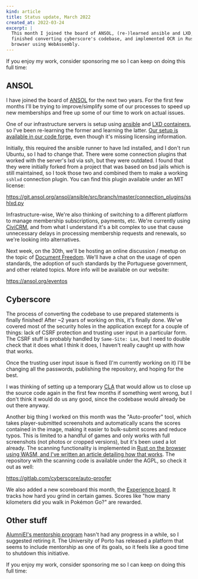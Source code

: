 ```yaml
---
kind: article
title: Status update, March 2022
created_at: 2022-03-24
excerpt: |
  This month I joined the board of ANSOL, (re-)learned ansible and LXD,
  finished converting cyberscore's codebase, and implemented OCR in Rust in the
  browser using WebAssembly.
---
```


<aside markdown="1">
  If you enjoy my work, consider sponsoring me so I can keep on doing this full
  time: <https://github.com/sponsors/hugopeixoto>
</aside>

## ANSOL

I have joined the board of [ANSOL](https://ansol.org) for the next two years.
For the first few months I'll be trying to improve/simplify some of our
processes to speed up new memberships and free up some of our time to work on
actual issues.

One of our infrastructure servers is setup using [ansible][ansible] and [LXD
containers][lxd], so I've been re-learning the former and learning the latter.
[Our setup is available in our code forge][ansol-ansible], even though it's
missing licensing information.

Initially, this required the ansible runner to have lxd installed, and I don't
run Ubuntu, so I had to change that. There were some connection plugins that
worked with the server's lxd via ssh, but they were outdated. I found that they
were initially forked from a project that was based on bsd jails which is still
maintained, so I took those two and combined them to make a working `sshlxd`
connection plugin. You can find this plugin available under an MIT license:

<https://git.ansol.org/ansol/ansible/src/branch/master/connection_plugins/sshlxd.py>

Infrastructure-wise, We're also thinking of switching to a different platform
to manage membership subscriptions, payments, etc. We're currently using
[CiviCRM](https://civicrm.org/), and from what I understand it's a bit complex
to use that cause unnecessary delays in processing membership requests and
renewals, so we're looking into alternatives.

Next week, on the 30th, we'll be hosting an online discussion / meetup on the
topic of [Document Freedom][dfd]. We'll have a chat on the usage of open
standards, the adoption of such standards by the Portuguese government, and
other related topics. More info will be available on our website:

<https://ansol.org/eventos>


## Cyberscore

The process of converting the codebase to use prepared statements is finally
finished! After ~2 years of working on this, it's finally done. We've covered
most of the security holes in the application except for a couple of things:
lack of CSRF protection and trusting user input in a particular form. The CSRF
stuff is probably handled by `Same-Site: Lax`, but I need to double check that
it does what I think it does, I haven't really caught up with how that works.

Once the trusting user input issue is fixed (I'm currently working on it) I'll
be changing all the passwords, publishing the repository, and hoping for the
best.

I was thinking of setting up a temporary [CLA][cla] that would allow us to
close up the source code again in the first few months if something went wrong,
but I don't think it would do us any good, since the codebase would already be
out there anyway.

Another big thing I worked on this month was the "Auto-proofer" tool, which
takes player-submitted screenshots and automatically scans the scores contained
in the image, making it easier to bulk-submit scores and reduce typos. This is
limited to a handful of games and only works with full screenshots (not photos
or cropped versions), but it's been used a lot already. The scanning
functionality is implemented in [Rust on the browser using WASM, and I've
written an article detailing how that works][wasm]. The repository with the
scanning code is available under the AGPL, so check it out as well:

<https://gitlab.com/cyberscore/auto-proofer>

We also added a new scoreboard this month, the [Experience board][xp-board]. It
tracks how hard you grind in certain games. Scores like "how many kilometers
did you walk in Pokémon Go?" are rewarded.


## Other stuff

[AlumniEI's mentorship program](https://github.com/alumniei/mentorados) hasn't
had any progress in a while, so I suggested retiring it. The University of
Porto has released a platform that seems to include mentorship as one of its
goals, so it feels like a good time to shutdown this initiative.


<aside markdown="1">
  If you enjoy my work, consider sponsoring me so I can keep on doing this full
  time: <https://github.com/sponsors/hugopeixoto>
</aside>

[CLA]: https://en.wikipedia.org/wiki/Contributor_License_Agreement
[wasm]: https://hugopeixoto.net/articles/rust-wasm-ocr-experiments.html
[auto-proofer]: https://gitlab.com/cyberscore/auto-proofer
[xp-board]: https://cyberscore.me.uk/scoreboards/incremental
[ansol-ansible]: https://git.ansol.org/ansol/ansible
[lxd]: https://linuxcontainers.org/lxd/
[ansible]: https://www.ansible.com/
[dfd]: https://www.documentfreedom.org/
